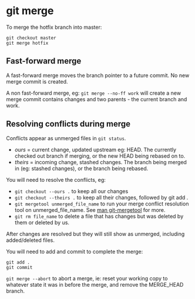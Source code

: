 # git merge

To merge the hotfix branch into master:

```
git checkout master
git merge hotfix
```

## Fast-forward merge

A fast-forward merge moves the branch pointer to a future commit. No new merge commit is created.

A non fast-forward merge, eg: `git merge --no-ff work` will create a new merge commit contains changes and two parents - the current branch and work.

## Resolving conflicts during merge

Conflicts appear as unmerged files in `git status`.

- _ours_ = current change, updated upstream eg: HEAD. The currently checked out branch if merging, or the new HEAD being rebased on to.
- _theirs_ = incoming change, stashed changes. The branch being merged in (eg: stashed changes), or the branch being rebased.

You will need to resolve the conflicts, eg:

- `git checkout --ours .` to keep all our changes
- `git checkout --theirs .` to keep all their changes, followed by git add .
- `git mergetool unmerged_file_name` to run your merge conflict resolution tool on unmerged_file_name. See [man git-mergetool](http://schacon.github.com/git/git-mergetool.html) for more.
- `git rm file_name` to delete a file that has changes but was deleted by them or deleted by us.

After changes are resolved but they will still show as unmerged, including added/deleted files.

You will need to add and commit to complete the merge:

```
git add .
git commit
```

`git merge --abort` to abort a merge, ie: reset your working copy to whatever state it was in before the merge, and remove the MERGE_HEAD branch.
